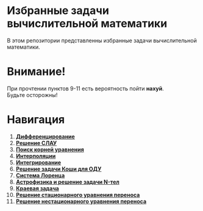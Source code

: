 # Избранные задачи вычислительной математики
В этом репозитории представленны избранные задачи вычислительной математики.

# Внимание!
При прочтении пунктов 9-11 есть вероятность пойти **нахуй**.   
Будьте осторожны!

# Навигация
1. [**Дифференцирование**](https://github.com/timattt/Project-computational-math/blob/master/About/Differentiation.md)
2. [**Решение СЛАУ**](https://github.com/timattt/Project-computational-math/blob/master/About/SLAE.md)
3. [**Поиск корней уравнения**](https://github.com/timattt/Project-computational-math/blob/master/About/RootsSearch.md)
4. [**Интерполяции**](https://github.com/timattt/Project-computational-math/blob/master/About/Interpolations.md)
5. [**Интегрирование**](https://github.com/timattt/Project-computational-math/blob/master/About/Integration.md)
6. [**Решение задачи Коши для ОДУ**](https://github.com/timattt/Project-computational-math/blob/master/About/Cauchy.md)
7. [**Система Лоренца**](https://github.com/timattt/Project-computational-math/blob/master/About/LorenzSystem.md)
8. [**Астрофизика и решение задачи N-тел**](https://github.com/timattt/Project-computational-math/blob/master/About/NBodies.md)
9. [**Краевая задача**](https://github.com/timattt/Project-computational-math/blob/master/About/BoundaryValueProblem.md)
10. [**Решение стационарного уравнения переноса**](https://github.com/timattt/Project-computational-math/blob/master/About/StationaryTransferEquation.md)
11. [**Решение нестационарного уравнения переноса**](http://go-friend-go.narod.ru/)
